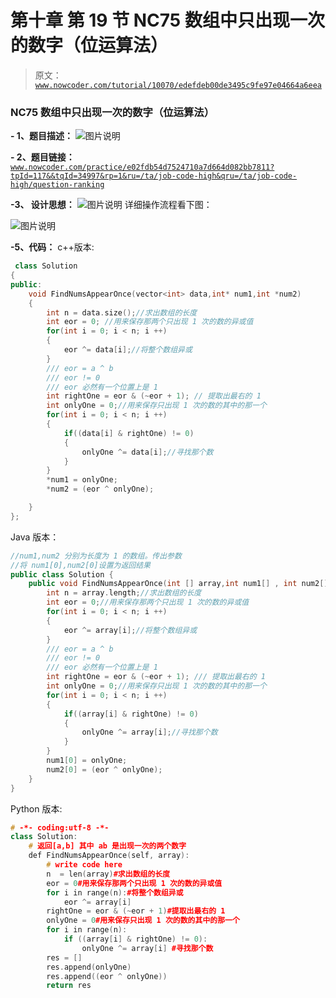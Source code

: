 # 第十章 第 19 节 NC75 数组中只出现一次的数字（位运算法）

> 原文：[`www.nowcoder.com/tutorial/10070/edefdeb00de3495c9fe97e04664a6eea`](https://www.nowcoder.com/tutorial/10070/edefdeb00de3495c9fe97e04664a6eea)

### NC75 数组中只出现一次的数字（位运算法）

**- 1、题目描述：**
![图片说明](img/b73f1d03a3704fed83e08e187920d6ce.png "图片标题")

**- 2、题目链接：**
[`www.nowcoder.com/practice/e02fdb54d7524710a7d664d082bb7811?tpId=117&&tqId=34997&rp=1&ru=/ta/job-code-high&qru=/ta/job-code-high/question-ranking`](https://www.nowcoder.com/practice/e02fdb54d7524710a7d664d082bb7811?tpId=117&&tqId=34997&rp=1&ru=/ta/job-code-high&qru=/ta/job-code-high/question-ranking)

**-3、 设计思想：**
![图片说明](img/8a57ac9eb43758774b5a8c0b9dfd7b82.png "图片标题")
详细操作流程看下图：

![图片说明](img/2ea543a3a7ebd1f9217ee4ec83971732.png "图片标题")

**-5、代码：**
c++版本:

```cpp
 class Solution
{
public:
    void FindNumsAppearOnce(vector<int> data,int* num1,int *num2)
    {
        int n = data.size();//求出数组的长度
        int eor = 0; //用来保存那两个只出现 1 次的数的异或值
        for(int i = 0; i < n; i ++)
        {
            eor ^= data[i];//将整个数组异或
        }
        /// eor = a ^ b
        /// eor != 0
        /// eor 必然有一个位置上是 1
        int rightOne = eor & (~eor + 1); // 提取出最右的 1
        int onlyOne = 0;//用来保存只出现 1 次的数的其中的那一个
        for(int i = 0; i < n; i ++)
        {
            if((data[i] & rightOne) != 0)
            {
                onlyOne ^= data[i];//寻找那个数
            }
        }
        *num1 = onlyOne;
        *num2 = (eor ^ onlyOne);

    }
};

```

Java 版本：

```cpp
//num1,num2 分别为长度为 1 的数组。传出参数
//将 num1[0],num2[0]设置为返回结果
public class Solution {
    public void FindNumsAppearOnce(int [] array,int num1[] , int num2[]) {
        int n = array.length;//求出数组的长度
        int eor = 0;//用来保存那两个只出现 1 次的数的异或值
        for(int i = 0; i < n; i ++)
        {
            eor ^= array[i];//将整个数组异或
        }
        /// eor = a ^ b
        /// eor != 0
        /// eor 必然有一个位置上是 1
        int rightOne = eor & (~eor + 1); /// 提取出最右的 1
        int onlyOne = 0;//用来保存只出现 1 次的数的其中的那一个
        for(int i = 0; i < n; i ++)
        {
            if((array[i] & rightOne) != 0)
            {
                onlyOne ^= array[i];//寻找那个数
            }
        }
        num1[0] = onlyOne;
        num2[0] = (eor ^ onlyOne);
    }
}

```

Python 版本:

```cpp
# -*- coding:utf-8 -*-
class Solution:
    # 返回[a,b] 其中 ab 是出现一次的两个数字
    def FindNumsAppearOnce(self, array):
        # write code here
        n  = len(array)#求出数组的长度
        eor = 0#用来保存那两个只出现 1 次的数的异或值
        for i in range(n):#将整个数组异或
            eor ^= array[i]
        rightOne = eor & (~eor + 1)#提取出最右的 1
        onlyOne = 0#用来保存只出现 1 次的数的其中的那一个
        for i in range(n): 
            if ((array[i] & rightOne) != 0):
                onlyOne ^= array[i] #寻找那个数
        res = []
        res.append(onlyOne)
        res.append((eor ^ onlyOne))
        return res

```